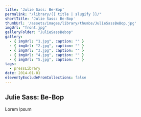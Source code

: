 ```yaml
---
title: 'Julie Sass: Be-Bop'
permalink: "/library/{{ title | slugify }}/"
shortTitle: 'Julie Sass: Be-Bop'
thumbUrl: '/assets/images/library/thumbs/JulieSassBeBop.jpg'
imgUrl: "front.jpg"
galleryFolder: "JulieSassBebop"
gallery:
  - { imgUrl: "1.jpg", caption: "" }
  - { imgUrl: "2.jpg", caption: "" }
  - { imgUrl: "3.jpg", caption: "" }
  - { imgUrl: "4.jpg", caption: "" }
  - { imgUrl: "5.jpg", caption: "" }
tags:
  - pressLibrary
date: 2014-01-01
eleventyExcludeFromCollections: false
---
```



<h2>Julie Sass: Be-Bop</h2>
<p>Lorem Ipsum</p>